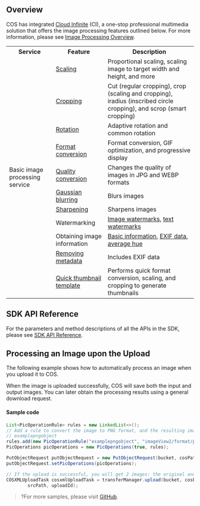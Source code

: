 ## Overview

COS has integrated [Cloud Infinite](https://intl.cloud.tencent.com/document/product/1045) (CI), a one-stop professional multimedia solution that offers the image processing features outlined below. For more information, please see [Image Processing Overview](https://intl.cloud.tencent.com/document/product/436/35280).

<table>
   <tr>
      <th>Service</td>
      <th>Feature</td>
      <th>Description</td>
   </tr>
   <tr>
      <td rowspan=11>Basic image processing service</td>
      <td><a href="https://intl.cloud.tencent.com/document/product/436/36366">Scaling</a></td>
      <td>Proportional scaling, scaling image to target width and height, and more</td>
   </tr>
   <tr>
      <td><a href="https://intl.cloud.tencent.com/document/product/436/36367">Cropping</a></td>
      <td>Cut (regular cropping), crop (scaling and cropping), iradius (inscribed circle cropping), and scrop (smart cropping)</td>
   </tr>
   <tr>
      <td><a href="https://intl.cloud.tencent.com/document/product/436/36368">Rotation</a></td>
      <td>Adaptive rotation and common rotation</td>
   </tr>
   <tr>
      <td><a href="https://intl.cloud.tencent.com/document/product/436/36369">Format conversion</a></td>
      <td>Format conversion, GIF optimization, and progressive display</td>
   </tr>
   <tr>
      <td><a href="https://intl.cloud.tencent.com/document/product/436/36370">Quality conversion</a></td>
      <td>Changes the quality of images in JPG and WEBP formats</td>
   </tr>
   <tr>
      <td><a href="https://intl.cloud.tencent.com/document/product/436/36371">Gaussian blurring</a></td>
      <td>Blurs images</td>
   </tr>
   <tr>
      <td><a href="https://intl.cloud.tencent.com/document/product/436/36372">Sharpening</a></td>
      <td>Sharpens images</td>
   </tr>
   <tr>
      <td>Watermarking</td>
      <td><a href="https://intl.cloud.tencent.com/document/product/436/36373">Image watermarks</a>, <a href="https://intl.cloud.tencent.com/document/product/436/36374">text watermarks</a></td>
   </tr>
   <tr>
      <td>Obtaining image information</td>
      <td><a href="https://intl.cloud.tencent.com/document/product/436/36375">Basic information</a>, <a href="https://intl.cloud.tencent.com/document/product/436/36376">EXIF data</a>, <a href="https://intl.cloud.tencent.com/document/product/436/36377">average hue</a></td>
   </tr>
   <tr>
      <td><a href="https://intl.cloud.tencent.com/document/product/436/36378">Removing metadata</a></td>
      <td>Includes EXIF data</td>
   </tr>
   <tr>
      <td><a href="https://intl.cloud.tencent.com/document/product/436/36379">Quick thumbnail template</a></td>
      <td>Performs quick format conversion, scaling, and cropping to generate thumbnails</td>
   </tr>
</table>


## SDK API Reference

For the parameters and method descriptions of all the APIs in the SDK, please see [SDK API Reference](https://cos-android-sdk-doc-1253960454.file.myqcloud.com/).

## Processing an Image upon the Upload

The following example shows how to automatically process an image when you upload it to COS.

When the image is uploaded successfully, COS will save both the input and output images. You can later obtain the processing results using a general download request.

#### Sample code

[//]: # ".cssg-snippet-upload-with-pic-operation"
```java
List<PicOperationRule> rules = new LinkedList<>();
// Add a rule to convert the image to PNG format, and the resulting image will be saved in a bucket with a location identifier in the format:
// examplepngobject
rules.add(new PicOperationRule("examplepngobject", "imageView2/format/png"));
PicOperations picOperations = new PicOperations(true, rules);

PutObjectRequest putObjectRequest = new PutObjectRequest(bucket, cosPath, srcPath);
putObjectRequest.setPicOperations(picOperations);

// If the upload is successful, you will get 2 images: the original and the processed images
COSXMLUploadTask cosxmlUploadTask = transferManager.upload(bucket, cosPath,
        srcPath, uploadId);
```

>?For more samples, please visit [GitHub](https://github.com/tencentyun/cos-snippets/tree/master/Android/app/src/androidTest/java/com/tencent/qcloud/cosxml/cssg/PictureOperation.java).

